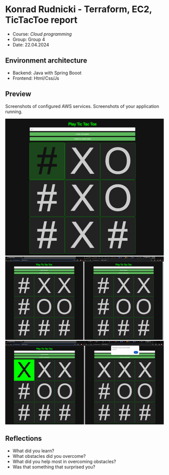 # Konrad Rudnicki - Terraform, EC2, TicTacToe report

- Course: *Cloud programming*
- Group: Group 4
- Date: 22.04.2024

## Environment architecture

- Backend: Java with Spring Booot
- Frontend: Html/Css/Js

## Preview

Screenshots of configured AWS services. Screenshots of your application running.

![Sample image](img/tic-tac-toe.png)
![Sample image](img/terraform.png)
![Sample image](img/terraform-win.png)

## Reflections

- What did you learn?
- What obstacles did you overcome?
- What did you help most in overcoming obstacles?
- Was that something that surprised you?
